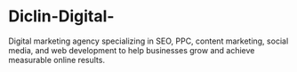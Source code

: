 # Diclin-Digital-
Digital marketing agency specializing in SEO, PPC, content marketing, social media, and web development to help businesses grow and achieve measurable online results.
